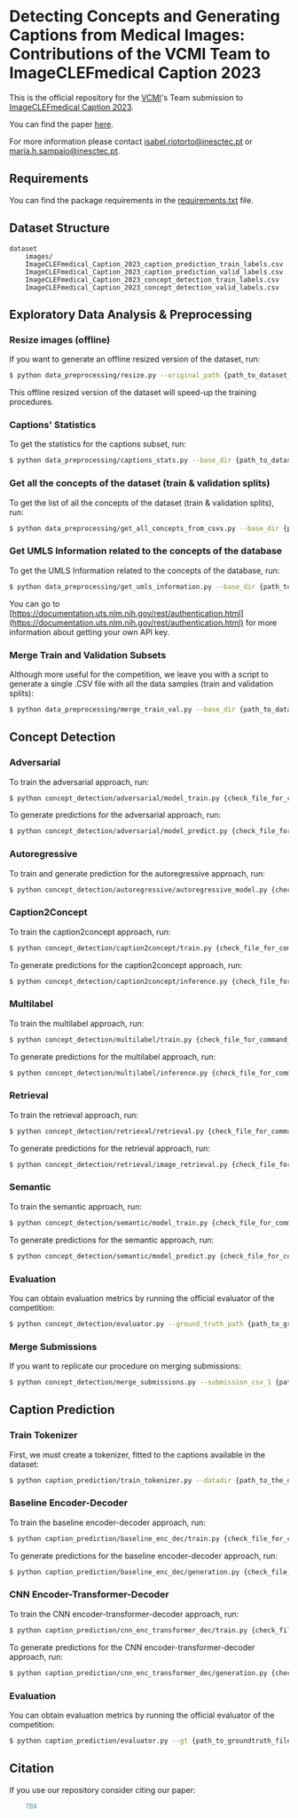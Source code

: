 # Detecting Concepts and Generating Captions from Medical Images: Contributions of the VCMI Team to ImageCLEFmedical Caption 2023

This is the official repository for the [VCMI](https://vcmi.inesctec.pt)'s Team submission to [ImageCLEFmedical Caption 2023](https://www.imageclef.org/2023/medical/caption).

You can find the paper [here](#).

For more information please contact [isabel.riotorto@inesctec.pt](mailto:isabel.riotorto@inesctec.pt) or [maria.h.sampaio@inesctec.pt](mailto:maria.h.sampaio@inesctec.pt).



## Requirements
You can find the package requirements in the [requirements.txt](requirements.txt) file.



## Dataset Structure
```
dataset
    images/
    ImageCLEFmedical_Caption_2023_caption_prediction_train_labels.csv
    ImageCLEFmedical_Caption_2023_caption_prediction_valid_labels.csv
    ImageCLEFmedical_Caption_2023_concept_detection_train_labels.csv
    ImageCLEFmedical_Caption_2023_concept_detection_valid_labels.csv
```    



## Exploratory Data Analysis & Preprocessing
### Resize images (offline)
If you want to generate an offline resized version of the dataset, run:
```bash
$ python data_preprocessing/resize.py --original_path {path_to_dataset_dir} --new_path {path_to_resized_dataset_dir} --new_height {new_image_height}
```

This offline resized version of the dataset will speed-up the training procedures.


### Captions' Statistics
To get the statistics for the captions subset, run:
```bash
$ python data_preprocessing/captions_stats.py --base_dir {path_to_dataset_dir}
```


### Get all the concepts of the dataset (train & validation splits)
To get the list of all the concepts of the dataset (train & validation splits), run:
```bash
$ python data_preprocessing/get_all_concepts_from_csvs.py --base_dir {path_to_dataset_dir} --processed_dir {path_to_processed_dataset_dir}
```


### Get UMLS Information related to the concepts of the database
To get the UMLS Information related to the concepts of the database, run:
```bash
$ python data_preprocessing/get_umls_information.py --base_dir {path_to_dataset_dir} --processed_dir {path_to_processed_dataset_dir} --api_key {your_uts_api_key}
```

You can go to [https://documentation.uts.nlm.nih.gov/rest/authentication.html](https://documentation.uts.nlm.nih.gov/rest/authentication.html) for more information about getting your own API key.


### Merge Train and Validation Subsets
Although more useful for the competition, we leave you with a script to generate a single .CSV file with all the data samples (train and validation splits):
```bash
$ python data_preprocessing/merge_train_val.py --base_dir {path_to_dataset_dir} --base_file {path_to_the_ImageCLEFmedical_Caption_2023_concept_detection_train_labels.csv}
```



## Concept Detection
### Adversarial
To train the adversarial approach, run:
```bash
$ python concept_detection/adversarial/model_train.py {check_file_for_command_line_interface_arguments}
```

To generate predictions for the adversarial approach, run:
```bash
$ python concept_detection/adversarial/model_predict.py {check_file_for_command_line_interface_arguments}
```


### Autoregressive
To train and generate prediction for the autoregressive approach, run:
```bash
$ python concept_detection/autoregressive/autoregressive_model.py {check_file_for_command_line_interface_arguments}
```


### Caption2Concept
To train the caption2concept approach, run:
```bash
$ python concept_detection/caption2concept/train.py {check_file_for_command_line_interface_arguments}
```

To generate predictions for the caption2concept approach, run:
```bash
$ python concept_detection/caption2concept/inference.py {check_file_for_command_line_interface_arguments}
```


### Multilabel
To train the multilabel approach, run:
```bash
$ python concept_detection/multilabel/train.py {check_file_for_command_line_interface_arguments}
```

To generate predictions for the multilabel approach, run:
```bash
$ python concept_detection/multilabel/inference.py {check_file_for_command_line_interface_arguments}
```


### Retrieval
To train the retrieval approach, run:
```bash
$ python concept_detection/retrieval/retrieval.py {check_file_for_command_line_interface_arguments}
```

To generate predictions for the retrieval approach, run:
```bash
$ python concept_detection/retrieval/image_retrieval.py {check_file_for_command_line_interface_arguments}
```


### Semantic
To train the semantic approach, run:
```bash
$ python concept_detection/semantic/model_train.py {check_file_for_command_line_interface_arguments}
```

To generate predictions for the semantic approach, run:
```bash
$ python concept_detection/semantic/model_predict.py {check_file_for_command_line_interface_arguments}
```

### Evaluation
You can obtain evaluation metrics by running the official evaluator of the competition:
```bash
$ python concept_detection/evaluator.py --ground_truth_path {path_to_groundtruth_file} --submission_file_path {path_to_submission_file}
```


### Merge Submissions
If you want to replicate our procedure on merging submissions:
```bash
$ python concept_detection/merge_submissions.py --submission_csv_1 {path_to_submission_file_1} --submission_csv_2 {path_to_submission_file_2}
```


## Caption Prediction
### Train Tokenizer
First, we must create a tokenizer, fitted to the captions available in the dataset:
```bash
$ python caption_prediction/train_tokenizer.py --datadir {path_to_the_dataset}
```


### Baseline Encoder-Decoder
To train the baseline encoder-decoder approach, run:
```bash
$ python caption_prediction/baseline_enc_dec/train.py {check_file_for_command_line_interface_arguments}
```

To generate predictions for the baseline encoder-decoder approach, run:
```bash
$ python caption_prediction/baseline_enc_dec/generation.py {check_file_for_command_line_interface_arguments}
```


### CNN Encoder-Transformer-Decoder
To train the CNN encoder-transformer-decoder approach, run:
```bash
$ python caption_prediction/cnn_enc_transformer_dec/train.py {check_file_for_command_line_interface_arguments}
```

To generate predictions for the CNN encoder-transformer-decoder approach, run:
```bash
$ python caption_prediction/cnn_enc_transformer_dec/generation.py {check_file_for_command_line_interface_arguments}
```

### Evaluation
You can obtain evaluation metrics by running the official evaluator of the competition:
```bash
$ python caption_prediction/evaluator.py --gt {path_to_groundtruth_file} --pred {path_to_submission_file}
```



## Citation
If you use our repository consider citing our paper:
```bibtex
    TBA
```

